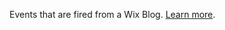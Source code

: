 Events that are fired from a Wix Blog. [Learn more](https://www.wix.com/velo/reference/wix-blog-backend/events/introduction).
